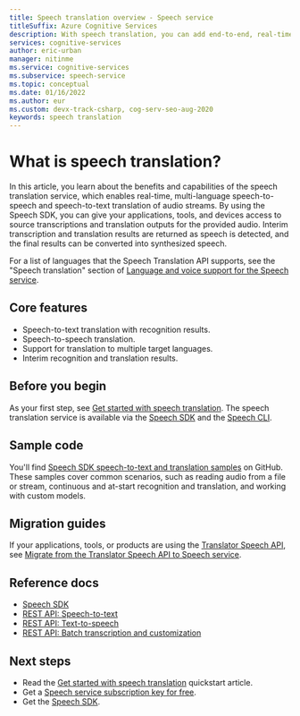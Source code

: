 ```yaml
---
title: Speech translation overview - Speech service
titleSuffix: Azure Cognitive Services
description: With speech translation, you can add end-to-end, real-time, multi-language translation of speech to your applications, tools, and devices.
services: cognitive-services
author: eric-urban
manager: nitinme
ms.service: cognitive-services
ms.subservice: speech-service
ms.topic: conceptual
ms.date: 01/16/2022
ms.author: eur
ms.custom: devx-track-csharp, cog-serv-seo-aug-2020
keywords: speech translation
---
```


# What is speech translation?

In this article, you learn about the benefits and capabilities of the speech translation service, which enables real-time, multi-language speech-to-speech and speech-to-text translation of audio streams. By using the Speech SDK, you can give your applications, tools, and devices access to source transcriptions and translation outputs for the provided audio. Interim transcription and translation results are returned as speech is detected, and the final results can be converted into synthesized speech.

For a list of languages that the Speech Translation API supports, see the "Speech translation" section of [Language and voice support for the Speech service](language-support.md#speech-translation).

## Core features

* Speech-to-text translation with recognition results.
* Speech-to-speech translation.
* Support for translation to multiple target languages.
* Interim recognition and translation results.

## Before you begin 

As your first step, see [Get started with speech translation](get-started-speech-translation.md). The speech translation service is available via the [Speech SDK](speech-sdk.md) and the [Speech CLI](spx-overview.md).

## Sample code

You'll find [Speech SDK speech-to-text and translation samples](https://github.com/Azure-Samples/cognitive-services-speech-sdk) on GitHub. These samples cover common scenarios, such as reading audio from a file or stream, continuous and at-start recognition and translation, and working with custom models.

## Migration guides

If your applications, tools, or products are using the [Translator Speech API](./how-to-migrate-from-translator-speech-api.md), see [Migrate from the Translator Speech API to Speech service](how-to-migrate-from-translator-speech-api.md).

## Reference docs

* [Speech SDK](./speech-sdk.md)
* [REST API: Speech-to-text](rest-speech-to-text.md)
* [REST API: Text-to-speech](rest-text-to-speech.md)
* [REST API: Batch transcription and customization](https://westus.dev.cognitive.microsoft.com/docs/services/speech-to-text-api-v3-0)

## Next steps

* Read the [Get started with speech translation](get-started-speech-translation.md) quickstart article.
* Get a [Speech service subscription key for free](overview.md#try-the-speech-service-for-free).
* Get the [Speech SDK](speech-sdk.md).
